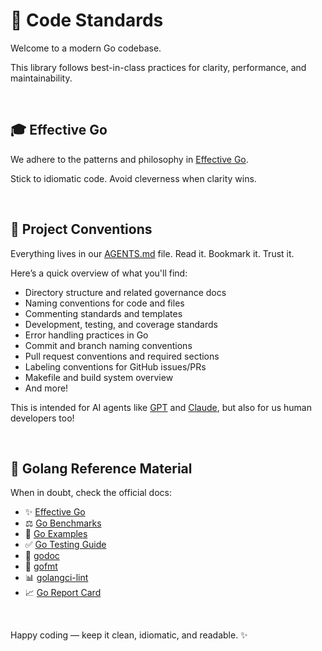 # 🚀 Code Standards

Welcome to a modern Go codebase. 

This library follows best-in-class practices for clarity, performance, and maintainability.

<br/>

## 🎓 Effective Go

We adhere to the patterns and philosophy in [Effective Go](https://golang.org/doc/effective_go.html). 

Stick to idiomatic code. Avoid cleverness when clarity wins.

<br/>

## 🧰 Project Conventions

Everything lives in our [AGENTS.md](./AGENTS.md) file. Read it. Bookmark it. Trust it.

Here’s a quick overview of what you'll find:
- Directory structure and related governance docs
- Naming conventions for code and files
- Commenting standards and templates
- Development, testing, and coverage standards
- Error handling practices in Go
- Commit and branch naming conventions
- Pull request conventions and required sections
- Labeling conventions for GitHub issues/PRs
- Makefile and build system overview
- And more!

This is intended for AI agents like [GPT](https://chatgpt.com/) and [Claude](https://claude.ai), but also for us human developers too!

<br/>

## 📄 Golang Reference Material

When in doubt, check the official docs:

* ✨ [Effective Go](https://golang.org/doc/effective_go.html)
* ⚖️ [Go Benchmarks](https://golang.org/pkg/testing/#hdr-Benchmarks)
* 📖 [Go Examples](https://golang.org/pkg/testing/#hdr-Examples)
* ✅ [Go Testing Guide](https://golang.org/pkg/testing/)
* 📃 [godoc](https://pkg.go.dev/golang.org/x/tools/cmd/godoc)
* 🔧 [gofmt](https://golang.org/cmd/gofmt/)
* 📊 [golangci-lint](https://golangci-lint.run/)
* 📈 [Go Report Card](https://goreportcard.com/)

<br/>

Happy coding — keep it clean, idiomatic, and readable. ✨

